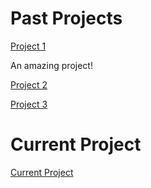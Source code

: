 # Past Projects

[Project 1](https://www.youtube.com/watch?v=dQw4w9WgXcQ/ "Project 1")

An amazing project!

[Project 2](https://www.youtube.com/watch?v=dQw4w9WgXcQ/ "Project 2")

[Project 3](https://www.youtube.com/watch?v=dQw4w9WgXcQ/ "Project 3")

# Current Project

[Current Project](https://www.youtube.com/watch?v=dQw4w9WgXcQ/ "Current Project")
